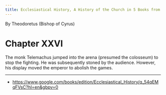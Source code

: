 ```yaml
---
title: Ecclesiastical History, A History of the Church in 5 Books from A.D.322 to the Death of Theodore of Mopsuestia, A.D.427
---
```


By Theodoretus (Bishop of Cyrus)

# Chapter XXVI

The monk Telemachus jumped into the arena (presumed the colosseum) to stop the fighting. He was subsequently stoned by the audience. However, his display moved the emperor to abolish the games.

---

- <https://www.google.com/books/edition/Ecclesiastical_History/q_54qEMqFVsC?hl=en&gbpv=0>
